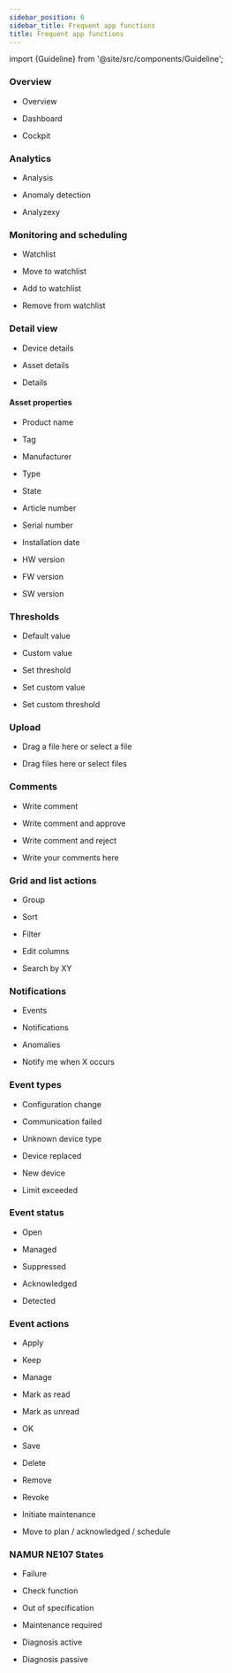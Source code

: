 ```yaml
---
sidebar_position: 6
sidebar_title: Frequent app functions
title: Frequent app functions
---
```


import {Guideline} from '@site/src/components/Guideline';

### Overview

- Overview

- Dashboard

- Cockpit

<div class="d-flex flex-wrap">

<span class="m-2">
<Guideline do={false} label='Console'></Guideline>
</span>
<span class="m-2">
<Guideline do={false} label='Dash'></Guideline>
</span>
<span class="m-2">
<Guideline do={false} label='Control panel'></Guideline>
</span>

</div>

### Analytics

- Analysis

- Anomaly detection

- Analyzexy

<div class="d-flex flex-wrap">

<span class="m-2">
<Guideline do={false} label='Assessment'></Guideline>
</span>
<span class="m-2">
<Guideline do={false} label='Examination'></Guideline>
</span>

</div>

### Monitoring and scheduling

- Watchlist

- Move to watchlist

- Add to watchlist

- Remove from watchlist

<div class="d-flex flex-wrap">

<span class="m-2">
<Guideline do={false} label='Watch list'></Guideline>
</span>

</div>

### Detail view

- Device details

- Asset details

- Details

<div class="d-flex flex-wrap">

<span class="m-2">
<Guideline do={false} label='Facts'></Guideline>
</span>
<span class="m-2">
<Guideline do={false} label='Specifics'></Guideline>
</span>

</div>

#### Asset properties

- Product name

- Tag

- Manufacturer

- Type

- State

- Article number

- Serial number

- Installation date

- HW version

- FW version

- SW version

### Thresholds

- Default value

- Custom value

- Set threshold

- Set custom value

- Set custom threshold

### Upload

- Drag a file here or select a file

- Drag files here or select files

<div class="d-flex flex-wrap">

<span class="m-2">
<Guideline do={false} label='Drag and drop here or browse'></Guideline>
</span>

</div>

### Comments

- Write comment

- Write comment and approve

- Write comment and reject

- Write your comments here

<span class="m-2">
<Guideline do={false} label='Write a comment'></Guideline>
</span>

### Grid and list actions

- Group

- Sort

- Filter

- Edit columns

- Search by XY

### Notifications

- Events

- Notifications

- Anomalies

- Notify me when X occurs

<span class="m-2">
<Guideline do={false} label='Error'></Guideline>
<Guideline do={false} label='Issue'></Guideline>
<Guideline do={false} label='Problem'></Guideline>
</span>

### Event types

- Configuration change

- Communication failed

- Unknown device type

- Device replaced

- New device

- Limit exceeded

### Event status

- Open

- Managed

- Suppressed

- Acknowledged

- Detected

<span class="m-2">
<Guideline do={false} label='Unacklowedged'></Guideline>
<Guideline do={false} label='Unack.'></Guideline>
<Guideline do={false} label='Unackn.'></Guideline>
<Guideline do={false} label='Unacknl.'></Guideline>
</span>

### Event actions

- Apply

- Keep

- Manage

- Mark as read

- Mark as unread

- OK

- Save

- Delete

- Remove

- Revoke

- Initiate maintenance

- Move to plan / acknowledged / schedule

### NAMUR NE107 States

- Failure

- Check function

- Out of specification

- Maintenance required

- Diagnosis active

- Diagnosis passive
